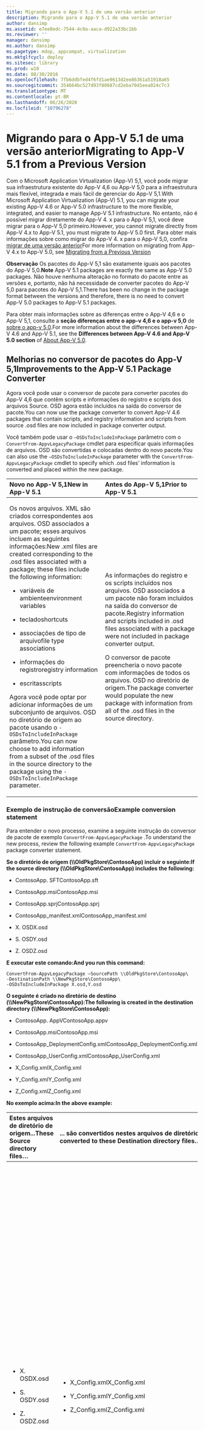 ```yaml
---
title: Migrando para o App-V 5.1 de uma versão anterior
description: Migrando para o App-V 5.1 de uma versão anterior
author: dansimp
ms.assetid: e7ee0edc-7544-4c0a-aaca-d922a33bc1bb
ms.reviewer: ''
manager: dansimp
ms.author: dansimp
ms.pagetype: mdop, appcompat, virtualization
ms.mktglfcycl: deploy
ms.sitesec: library
ms.prod: w10
ms.date: 08/30/2016
ms.openlocfilehash: 7fb6ddbfed4f6fd1ae9613d2ee86361a51918a65
ms.sourcegitcommit: 354664bc527d93f80687cd2eba70d1eea024c7c3
ms.translationtype: MT
ms.contentlocale: pt-BR
ms.lasthandoff: 06/26/2020
ms.locfileid: "10796278"
---
```

# <span data-ttu-id="6a2cc-103">Migrando para o App-V 5.1 de uma versão anterior</span><span class="sxs-lookup"><span data-stu-id="6a2cc-103">Migrating to App-V 5.1 from a Previous Version</span></span>


<span data-ttu-id="6a2cc-104">Com o Microsoft Application Virtualization (App-V) 5,1, você pode migrar sua infraestrutura existente do App-V 4,6 ou App-V 5,0 para a infraestrutura mais flexível, integrada e mais fácil de gerenciar do App-V 5,1.</span><span class="sxs-lookup"><span data-stu-id="6a2cc-104">With Microsoft Application Virtualization (App-V) 5.1, you can migrate your existing App-V 4.6 or App-V 5.0 infrastructure to the more flexible, integrated, and easier to manage App-V 5.1 infrastructure.</span></span>
<span data-ttu-id="6a2cc-105">No entanto, não é possível migrar diretamente do App-V 4. x para o App-V 5,1, você deve migrar para o App-V 5,0 primeiro.</span><span class="sxs-lookup"><span data-stu-id="6a2cc-105">However, you cannot migrate directly from App-V 4.x to App-V 5.1, you must migrate to App-V 5.0 first.</span></span> <span data-ttu-id="6a2cc-106">Para obter mais informações sobre como migrar do App-V 4. x para o App-V 5,0, confira [migrar de uma versão anterior](migrating-from-a-previous-version-app-v-50.md)</span><span class="sxs-lookup"><span data-stu-id="6a2cc-106">For more information on migrating from App-V 4.x to App-V 5.0, see [Migrating from a Previous Version](migrating-from-a-previous-version-app-v-50.md)</span></span>  

<span data-ttu-id="6a2cc-107">**Observação**  Os pacotes do App-V 5,1 são exatamente iguais aos pacotes do App-V 5,0.</span><span class="sxs-lookup"><span data-stu-id="6a2cc-107">**Note** App-V 5.1 packages are exactly the same as App-V 5.0 packages.</span></span> <span data-ttu-id="6a2cc-108">Não houve nenhuma alteração no formato do pacote entre as versões e, portanto, não há necessidade de converter pacotes do App-V 5,0 para pacotes do App-V 5,1.</span><span class="sxs-lookup"><span data-stu-id="6a2cc-108">There has been no change in the package format between the versions and therefore, there is no need to convert App-V 5.0 packages to App-V 5.1 packages.</span></span>

<span data-ttu-id="6a2cc-109">Para obter mais informações sobre as diferenças entre o App-V 4,6 e o App-V 5,1, consulte a **seção diferenças entre o app-v 4,6 e o app-v 5,0** de [sobre o app-v 5,0](about-app-v-50.md).</span><span class="sxs-lookup"><span data-stu-id="6a2cc-109">For more information about the differences between App-V 4.6 and App-V 5.1, see the **Differences between App-V 4.6 and App-V 5.0 section** of [About App-V 5.0](about-app-v-50.md).</span></span>

 

## <a href="" id="bkmk-pkgconvimprove"></a><span data-ttu-id="6a2cc-110">Melhorias no conversor de pacotes do App-V 5,1</span><span class="sxs-lookup"><span data-stu-id="6a2cc-110">Improvements to the App-V 5.1 Package Converter</span></span>


<span data-ttu-id="6a2cc-111">Agora você pode usar o conversor de pacote para converter pacotes do App-V 4,6 que contêm scripts e informações do registro e scripts dos arquivos Source. OSD agora estão incluídos na saída do conversor de pacote.</span><span class="sxs-lookup"><span data-stu-id="6a2cc-111">You can now use the package converter to convert App-V 4.6 packages that contain scripts, and registry information and scripts from source .osd files are now included in package converter output.</span></span>

<span data-ttu-id="6a2cc-112">Você também pode usar o `–OSDsToIncludeInPackage` parâmetro com o `ConvertFrom-AppvLegacyPackage` cmdlet para especificar quais informações de arquivos. OSD são convertidas e colocadas dentro do novo pacote.</span><span class="sxs-lookup"><span data-stu-id="6a2cc-112">You can also use the `–OSDsToIncludeInPackage` parameter with the `ConvertFrom-AppvLegacyPackage` cmdlet to specify which .osd files’ information is converted and placed within the new package.</span></span>

<table>
<colgroup>
<col width="50%" />
<col width="50%" />
</colgroup>
<thead>
<tr class="header">
<th align="left"><span data-ttu-id="6a2cc-113">Novo no App-V 5,1</span><span class="sxs-lookup"><span data-stu-id="6a2cc-113">New in App-V 5.1</span></span></th>
<th align="left"><span data-ttu-id="6a2cc-114">Antes do App-V 5,1</span><span class="sxs-lookup"><span data-stu-id="6a2cc-114">Prior to App-V 5.1</span></span></th>
</tr>
</thead>
<tbody>
<tr class="odd">
<td align="left"><p><span data-ttu-id="6a2cc-115">Os novos arquivos. XML são criados correspondentes aos arquivos. OSD associados a um pacote; esses arquivos incluem as seguintes informações:</span><span class="sxs-lookup"><span data-stu-id="6a2cc-115">New .xml files are created corresponding to the .osd files associated with a package; these files include the following information:</span></span></p>
<ul>
<li><p><span data-ttu-id="6a2cc-116">variáveis de ambiente</span><span class="sxs-lookup"><span data-stu-id="6a2cc-116">environment variables</span></span></p></li>
<li><p><span data-ttu-id="6a2cc-117">teclado</span><span class="sxs-lookup"><span data-stu-id="6a2cc-117">shortcuts</span></span></p></li>
<li><p><span data-ttu-id="6a2cc-118">associações de tipo de arquivo</span><span class="sxs-lookup"><span data-stu-id="6a2cc-118">file type associations</span></span></p></li>
<li><p><span data-ttu-id="6a2cc-119">informações do registro</span><span class="sxs-lookup"><span data-stu-id="6a2cc-119">registry information</span></span></p></li>
<li><p><span data-ttu-id="6a2cc-120">escritas</span><span class="sxs-lookup"><span data-stu-id="6a2cc-120">scripts</span></span></p></li>
</ul>
<p><span data-ttu-id="6a2cc-121">Agora você pode optar por adicionar informações de um subconjunto de arquivos. OSD no diretório de origem ao pacote usando o <code>-OSDsToIncludeInPackage</code> parâmetro.</span><span class="sxs-lookup"><span data-stu-id="6a2cc-121">You can now choose to add information from a subset of the .osd files in the source directory to the package using the <code>-OSDsToIncludeInPackage</code> parameter.</span></span></p></td>
<td align="left"><p><span data-ttu-id="6a2cc-122">As informações do registro e os scripts incluídos nos arquivos. OSD associados a um pacote não foram incluídos na saída do conversor de pacote.</span><span class="sxs-lookup"><span data-stu-id="6a2cc-122">Registry information and scripts included in .osd files associated with a package were not included in package converter output.</span></span></p>
<p><span data-ttu-id="6a2cc-123">O conversor de pacote preencheria o novo pacote com informações de todos os arquivos. OSD no diretório de origem.</span><span class="sxs-lookup"><span data-stu-id="6a2cc-123">The package converter would populate the new package with information from all of the .osd files in the source directory.</span></span></p></td>
</tr>
</tbody>
</table>

 

### <span data-ttu-id="6a2cc-124">Exemplo de instrução de conversão</span><span class="sxs-lookup"><span data-stu-id="6a2cc-124">Example conversion statement</span></span>

<span data-ttu-id="6a2cc-125">Para entender o novo processo, examine a seguinte instrução do conversor de pacote de exemplo `ConvertFrom-AppvLegacyPackage` .</span><span class="sxs-lookup"><span data-stu-id="6a2cc-125">To understand the new process, review the following example `ConvertFrom-AppvLegacyPackage` package converter statement.</span></span>

**<span data-ttu-id="6a2cc-126">Se o diretório de origem (\\\\OldPkgStore\\ContosoApp) incluir o seguinte:</span><span class="sxs-lookup"><span data-stu-id="6a2cc-126">If the source directory (\\\\OldPkgStore\\ContosoApp) includes the following:</span></span>**

-   <span data-ttu-id="6a2cc-127">ContosoApp. SFT</span><span class="sxs-lookup"><span data-stu-id="6a2cc-127">ContosoApp.sft</span></span>

-   <span data-ttu-id="6a2cc-128">ContosoApp.msi</span><span class="sxs-lookup"><span data-stu-id="6a2cc-128">ContosoApp.msi</span></span>

-   <span data-ttu-id="6a2cc-129">ContosoApp.sprj</span><span class="sxs-lookup"><span data-stu-id="6a2cc-129">ContosoApp.sprj</span></span>

-   <span data-ttu-id="6a2cc-130">ContosoApp\_manifest.xml</span><span class="sxs-lookup"><span data-stu-id="6a2cc-130">ContosoApp\_manifest.xml</span></span>

-   <span data-ttu-id="6a2cc-131">X. OSD</span><span class="sxs-lookup"><span data-stu-id="6a2cc-131">X.osd</span></span>

-   <span data-ttu-id="6a2cc-132">S. OSD</span><span class="sxs-lookup"><span data-stu-id="6a2cc-132">Y.osd</span></span>

-   <span data-ttu-id="6a2cc-133">Z. OSD</span><span class="sxs-lookup"><span data-stu-id="6a2cc-133">Z.osd</span></span>

**<span data-ttu-id="6a2cc-134">E executar este comando:</span><span class="sxs-lookup"><span data-stu-id="6a2cc-134">And you run this command:</span></span>**

``` syntax
ConvertFrom-AppvLegacyPackage –SourcePath \\OldPkgStore\ContosoApp\ 
-DestinationPath \\NewPkgStore\ContosoApp\
-OSDsToIncludeInPackage X.osd,Y.osd
```

**<span data-ttu-id="6a2cc-135">O seguinte é criado no diretório de destino (\\\\NewPkgStore\\ContosoApp):</span><span class="sxs-lookup"><span data-stu-id="6a2cc-135">The following is created in the destination directory (\\\\NewPkgStore\\ContosoApp):</span></span>**

-   <span data-ttu-id="6a2cc-136">ContosoApp. AppV</span><span class="sxs-lookup"><span data-stu-id="6a2cc-136">ContosoApp.appv</span></span>

-   <span data-ttu-id="6a2cc-137">ContosoApp.msi</span><span class="sxs-lookup"><span data-stu-id="6a2cc-137">ContosoApp.msi</span></span>

-   <span data-ttu-id="6a2cc-138">ContosoApp\_DeploymentConfig.xml</span><span class="sxs-lookup"><span data-stu-id="6a2cc-138">ContosoApp\_DeploymentConfig.xml</span></span>

-   <span data-ttu-id="6a2cc-139">ContosoApp\_UserConfig.xml</span><span class="sxs-lookup"><span data-stu-id="6a2cc-139">ContosoApp\_UserConfig.xml</span></span>

-   <span data-ttu-id="6a2cc-140">X\_Config.xml</span><span class="sxs-lookup"><span data-stu-id="6a2cc-140">X\_Config.xml</span></span>

-   <span data-ttu-id="6a2cc-141">Y\_Config.xml</span><span class="sxs-lookup"><span data-stu-id="6a2cc-141">Y\_Config.xml</span></span>

-   <span data-ttu-id="6a2cc-142">Z\_Config.xml</span><span class="sxs-lookup"><span data-stu-id="6a2cc-142">Z\_Config.xml</span></span>

**<span data-ttu-id="6a2cc-143">No exemplo acima:</span><span class="sxs-lookup"><span data-stu-id="6a2cc-143">In the above example:</span></span>**

<table>
<colgroup>
<col width="25%" />
<col width="25%" />
<col width="25%" />
<col width="25%" />
</colgroup>
<thead>
<tr class="header">
<th align="left"><span data-ttu-id="6a2cc-144">Estes arquivos de diretório de origem...</span><span class="sxs-lookup"><span data-stu-id="6a2cc-144">These Source directory files…</span></span></th>
<th align="left"><span data-ttu-id="6a2cc-145">... são convertidos nestes arquivos de diretório de destino...</span><span class="sxs-lookup"><span data-stu-id="6a2cc-145">…are converted to these Destination directory files…</span></span></th>
<th align="left"><span data-ttu-id="6a2cc-146">... e conterá esses itens</span><span class="sxs-lookup"><span data-stu-id="6a2cc-146">…and will contain these items</span></span></th>
<th align="left"><span data-ttu-id="6a2cc-147">Descrição</span><span class="sxs-lookup"><span data-stu-id="6a2cc-147">Description</span></span></th>
</tr>
</thead>
<tbody>
<tr class="odd">
<td align="left"><ul>
<li><p><span data-ttu-id="6a2cc-148">X. OSD</span><span class="sxs-lookup"><span data-stu-id="6a2cc-148">X.osd</span></span></p></li>
<li><p><span data-ttu-id="6a2cc-149">S. OSD</span><span class="sxs-lookup"><span data-stu-id="6a2cc-149">Y.osd</span></span></p></li>
<li><p><span data-ttu-id="6a2cc-150">Z. OSD</span><span class="sxs-lookup"><span data-stu-id="6a2cc-150">Z.osd</span></span></p></li>
</ul></td>
<td align="left"><ul>
<li><p><span data-ttu-id="6a2cc-151">X_Config.xml</span><span class="sxs-lookup"><span data-stu-id="6a2cc-151">X_Config.xml</span></span></p></li>
<li><p><span data-ttu-id="6a2cc-152">Y_Config.xml</span><span class="sxs-lookup"><span data-stu-id="6a2cc-152">Y_Config.xml</span></span></p></li>
<li><p><span data-ttu-id="6a2cc-153">Z_Config.xml</span><span class="sxs-lookup"><span data-stu-id="6a2cc-153">Z_Config.xml</span></span></p></li>
</ul></td>
<td align="left"><ul>
<li><p><span data-ttu-id="6a2cc-154">Variáveis de ambiente</span><span class="sxs-lookup"><span data-stu-id="6a2cc-154">Environment variables</span></span></p></li>
<li><p><span data-ttu-id="6a2cc-155">Teclado</span><span class="sxs-lookup"><span data-stu-id="6a2cc-155">Shortcuts</span></span></p></li>
<li><p><span data-ttu-id="6a2cc-156">Associações de tipo de arquivo</span><span class="sxs-lookup"><span data-stu-id="6a2cc-156">File type associations</span></span></p></li>
<li><p><span data-ttu-id="6a2cc-157">Informações do registro</span><span class="sxs-lookup"><span data-stu-id="6a2cc-157">Registry information</span></span></p></li>
<li><p><span data-ttu-id="6a2cc-158">Scripts</span><span class="sxs-lookup"><span data-stu-id="6a2cc-158">Scripts</span></span></p></li>
</ul></td>
<td align="left"><p><span data-ttu-id="6a2cc-159">Cada arquivo. OSD é convertido em um arquivo. xml separado e correspondente que contém os itens listados aqui no formato de configuração de implantação do App-V 5,1.</span><span class="sxs-lookup"><span data-stu-id="6a2cc-159">Each .osd file is converted to a separate, corresponding .xml file that contains the items listed here in App-V 5.1 deployment configuration format.</span></span> <span data-ttu-id="6a2cc-160">Esses itens podem ser copiados desses arquivos. xml e colocados na configuração de implantação ou arquivos de configuração do usuário, conforme desejado.</span><span class="sxs-lookup"><span data-stu-id="6a2cc-160">These items can then be copied from these .xml files and placed in the deployment configuration or user configuration files as desired.</span></span></p>
<p><span data-ttu-id="6a2cc-161">Neste exemplo, há três arquivos. xml, correspondentes aos três arquivos. OSD no diretório de origem.</span><span class="sxs-lookup"><span data-stu-id="6a2cc-161">In this example, there are three .xml files, corresponding with the three .osd files in the source directory.</span></span> <span data-ttu-id="6a2cc-162">Cada arquivo. xml contém as variáveis de ambiente, atalhos, associações de tipo de arquivo, informações do registro e scripts em seu arquivo. OSD correspondente.</span><span class="sxs-lookup"><span data-stu-id="6a2cc-162">Each .xml file contains the environment variables, shortcuts, file type associations, registry information, and scripts in its corresponding .osd file.</span></span></p></td>
</tr>
<tr class="even">
<td align="left"><ul>
<li><p><span data-ttu-id="6a2cc-163">X. OSD</span><span class="sxs-lookup"><span data-stu-id="6a2cc-163">X.osd</span></span></p></li>
<li><p><span data-ttu-id="6a2cc-164">S. OSD</span><span class="sxs-lookup"><span data-stu-id="6a2cc-164">Y.osd</span></span></p></li>
</ul></td>
<td align="left"><ul>
<li><p><span data-ttu-id="6a2cc-165">ContosoApp. AppV</span><span class="sxs-lookup"><span data-stu-id="6a2cc-165">ContosoApp.appv</span></span></p></li>
<li><p><span data-ttu-id="6a2cc-166">ContosoApp_DeploymentConfig.xml</span><span class="sxs-lookup"><span data-stu-id="6a2cc-166">ContosoApp_DeploymentConfig.xml</span></span></p></li>
<li><p><span data-ttu-id="6a2cc-167">ContosoApp_UserConfig.xml</span><span class="sxs-lookup"><span data-stu-id="6a2cc-167">ContosoApp_UserConfig.xml</span></span></p></li>
</ul></td>
<td align="left"><ul>
<li><p><span data-ttu-id="6a2cc-168">Variáveis de ambiente</span><span class="sxs-lookup"><span data-stu-id="6a2cc-168">Environment variables</span></span></p></li>
<li><p><span data-ttu-id="6a2cc-169">Teclado</span><span class="sxs-lookup"><span data-stu-id="6a2cc-169">Shortcuts</span></span></p></li>
<li><p><span data-ttu-id="6a2cc-170">Associações de tipo de arquivo</span><span class="sxs-lookup"><span data-stu-id="6a2cc-170">File type associations</span></span></p></li>
</ul></td>
<td align="left"><p><span data-ttu-id="6a2cc-171">As informações dos arquivos. OSD especificadas no <code>-OSDsToIncludeInPackage</code> parâmetro são convertidas e colocadas dentro do pacote.</span><span class="sxs-lookup"><span data-stu-id="6a2cc-171">The information from the .osd files specified in the <code>-OSDsToIncludeInPackage</code> parameter are converted and placed inside the package.</span></span> <span data-ttu-id="6a2cc-172">Em seguida, o conversor preenche o arquivo de configuração de implantação e o arquivo de configuração do usuário com o conteúdo do pacote, da mesma forma que o sequenciador do App-V faz ao sequenciar um novo pacote.</span><span class="sxs-lookup"><span data-stu-id="6a2cc-172">The converter then populates the deployment configuration file and the user configuration file with the contents of the package, just as App-V Sequencer does when sequencing a new package.</span></span></p>
<p><span data-ttu-id="6a2cc-173">Neste exemplo, as variáveis de ambiente, atalhos e associações de tipo de arquivo incluídas em X. OSD e Y. OSD foram convertidos e colocados no pacote App-V, e algumas dessas informações também foram incluídas nos arquivos de configuração de implantação e configuração do usuário.</span><span class="sxs-lookup"><span data-stu-id="6a2cc-173">In this example, environment variables, shortcuts, and file type associations included in X.osd and Y.osd were converted and placed in the App-V package, and some of this information was also included in the deployment configuration and user configuration files.</span></span> <span data-ttu-id="6a2cc-174">X. OSD e Y. OSD foram usados porque foram incluídos como argumentos para o <code>-OSDsToIncludeInPackage</code> parâmetro.</span><span class="sxs-lookup"><span data-stu-id="6a2cc-174">X.osd and Y.osd were used because they were included as arguments to the <code>-OSDsToIncludeInPackage</code> parameter.</span></span> <span data-ttu-id="6a2cc-175">Nenhuma informação do Z. OSD foi incluída no pacote porque não foi incluída como um desses argumentos.</span><span class="sxs-lookup"><span data-stu-id="6a2cc-175">No information from Z.osd was included in the package, because it was not included as one of these arguments.</span></span></p></td>
</tr>
</tbody>
</table>

 

## <span data-ttu-id="6a2cc-176">Convertendo pacotes criados usando uma versão anterior do App-V</span><span class="sxs-lookup"><span data-stu-id="6a2cc-176">Converting packages created using a prior version of App-V</span></span>


<span data-ttu-id="6a2cc-177">Use o utilitário conversor de pacote para atualizar pacotes de aplicativos virtuais criados usando versões do App-V antes do App-V 5,0.</span><span class="sxs-lookup"><span data-stu-id="6a2cc-177">Use the package converter utility to upgrade virtual application packages created using versions of App-V prior to App-V 5.0.</span></span> <span data-ttu-id="6a2cc-178">O conversor de pacote usa o PowerShell para converter pacotes e pode ajudar a automatizar o processo se você tiver muitos pacotes que exijam conversão.</span><span class="sxs-lookup"><span data-stu-id="6a2cc-178">The package converter uses PowerShell to convert packages and can help automate the process if you have many packages that require conversion.</span></span>

<span data-ttu-id="6a2cc-179">**Importante**  Depois de converter um pacote existente, você deve testar o pacote antes de implantar o pacote para garantir que o processo de conversão foi bem-sucedido.</span><span class="sxs-lookup"><span data-stu-id="6a2cc-179">**Important** After you convert an existing package you should test the package prior to deploying the package to ensure the conversion process was successful.</span></span>

 

**<span data-ttu-id="6a2cc-180">O que saber antes de converter pacotes existentes</span><span class="sxs-lookup"><span data-stu-id="6a2cc-180">What to know before you convert existing packages</span></span>**

<table>
<colgroup>
<col width="50%" />
<col width="50%" />
</colgroup>
<thead>
<tr class="header">
<th align="left"><span data-ttu-id="6a2cc-181">Problema</span><span class="sxs-lookup"><span data-stu-id="6a2cc-181">Issue</span></span></th>
<th align="left"><span data-ttu-id="6a2cc-182">Solução alternativa</span><span class="sxs-lookup"><span data-stu-id="6a2cc-182">Workaround</span></span></th>
</tr>
</thead>
<tbody>
<tr class="odd">
<td align="left"><p><span data-ttu-id="6a2cc-183">Os pacotes virtuais que usam o DSC não são vinculados após a conversão.</span><span class="sxs-lookup"><span data-stu-id="6a2cc-183">Virtual packages using DSC are not linked after conversion.</span></span></p></td>
<td align="left"><p><span data-ttu-id="6a2cc-184">Vincule os pacotes usando grupos de conexão.</span><span class="sxs-lookup"><span data-stu-id="6a2cc-184">Link the packages using connection groups.</span></span> <span data-ttu-id="6a2cc-185">Consulte <a href="managing-connection-groups51.md" data-raw-source="[Managing Connection Groups](managing-connection-groups51.md)"> Gerenciando grupos de conexão </a> .</span><span class="sxs-lookup"><span data-stu-id="6a2cc-185">See <a href="managing-connection-groups51.md" data-raw-source="[Managing Connection Groups](managing-connection-groups51.md)">Managing Connection Groups</a>.</span></span></p></td>
</tr>
<tr class="even">
<td align="left"><p><span data-ttu-id="6a2cc-186">Conflitos de variáveis de ambiente são detectados durante a conversão.</span><span class="sxs-lookup"><span data-stu-id="6a2cc-186">Environment variable conflicts are detected during conversion.</span></span></p></td>
<td align="left"><p><span data-ttu-id="6a2cc-187">Resolva os conflitos no <strong> arquivo. OSD associado </strong> .</span><span class="sxs-lookup"><span data-stu-id="6a2cc-187">Resolve any conflicts in the associated <strong>.osd</strong> file.</span></span></p></td>
</tr>
<tr class="odd">
<td align="left"><p><span data-ttu-id="6a2cc-188">Caminhos de código fixo são detectados durante a conversão.</span><span class="sxs-lookup"><span data-stu-id="6a2cc-188">Hard-coded paths are detected during conversion.</span></span></p></td>
<td align="left"><p><span data-ttu-id="6a2cc-189">Os caminhos embutidos em código são difíceis de serem convertidos corretamente.</span><span class="sxs-lookup"><span data-stu-id="6a2cc-189">Hard-coded paths are difficult to convert correctly.</span></span> <span data-ttu-id="6a2cc-190">O conversor de pacote detecta e retorna pacotes com arquivos que contêm caminhos embutidos em código.</span><span class="sxs-lookup"><span data-stu-id="6a2cc-190">The package converter will detect and return packages with files that contain hard-coded paths.</span></span> <span data-ttu-id="6a2cc-191">Exiba o arquivo com o caminho embutido e determine se o pacote requer o arquivo.</span><span class="sxs-lookup"><span data-stu-id="6a2cc-191">View the file with the hard-coded path, and determine whether the package requires the file.</span></span> <span data-ttu-id="6a2cc-192">Em caso afirmativo, é recomendável resequenciar o pacote.</span><span class="sxs-lookup"><span data-stu-id="6a2cc-192">If so, it is recommended to re-sequence the package.</span></span></p></td>
</tr>
</tbody>
</table>

 

<span data-ttu-id="6a2cc-193">Ao converter um pacote, verifique se há arquivos ou atalhos com falha.</span><span class="sxs-lookup"><span data-stu-id="6a2cc-193">When converting a package check for failing files or shortcuts.</span></span> <span data-ttu-id="6a2cc-194">Localize o item no pacote App-V 4,6.</span><span class="sxs-lookup"><span data-stu-id="6a2cc-194">Locate the item in App-V 4.6 package.</span></span> <span data-ttu-id="6a2cc-195">Pode ser um caminho embutido em código.</span><span class="sxs-lookup"><span data-stu-id="6a2cc-195">It could possibly be a hard-coded path.</span></span> <span data-ttu-id="6a2cc-196">Converter o caminho.</span><span class="sxs-lookup"><span data-stu-id="6a2cc-196">Convert the path.</span></span>

<span data-ttu-id="6a2cc-197">**Observação**  É recomendável que você use o sequenciador do App-V 5,1 para converter aplicativos críticos ou aplicativos que precisam tirar proveito dos recursos.</span><span class="sxs-lookup"><span data-stu-id="6a2cc-197">**Note** It is recommended that you use the App-V 5.1 sequencer for converting critical applications or applications that need to take advantage of features.</span></span> <span data-ttu-id="6a2cc-198">Veja [como sequenciar um novo aplicativo com o App-V 5,1](how-to-sequence-a-new-application-with-app-v-51-beta-gb18030.md).</span><span class="sxs-lookup"><span data-stu-id="6a2cc-198">See, [How to Sequence a New Application with App-V 5.1](how-to-sequence-a-new-application-with-app-v-51-beta-gb18030.md).</span></span>

<span data-ttu-id="6a2cc-199">Se um pacote convertido não abrir após você convertê-lo, também é recomendável que você reaplique a sequência do aplicativo usando o sequenciador do App-V 5,1.</span><span class="sxs-lookup"><span data-stu-id="6a2cc-199">If a converted package does not open after you convert it, it is also recommended that you re-sequence the application using the App-V 5.1 sequencer.</span></span>

 

[<span data-ttu-id="6a2cc-200">Como converter um pacote criado em uma versão anterior do App-V</span><span class="sxs-lookup"><span data-stu-id="6a2cc-200">How to Convert a Package Created in a Previous Version of App-V</span></span>](how-to-convert-a-package-created-in-a-previous-version-of-app-v51.md)

## <span data-ttu-id="6a2cc-201">Migrando clientes</span><span class="sxs-lookup"><span data-stu-id="6a2cc-201">Migrating Clients</span></span>


<span data-ttu-id="6a2cc-202">A tabela a seguir exibe o método recomendado para a atualização de clientes.</span><span class="sxs-lookup"><span data-stu-id="6a2cc-202">The following table displays the recommended method for upgrading clients.</span></span>

<table>
<colgroup>
<col width="50%" />
<col width="50%" />
</colgroup>
<thead>
<tr class="header">
<th align="left"><span data-ttu-id="6a2cc-203">Tarefa</span><span class="sxs-lookup"><span data-stu-id="6a2cc-203">Task</span></span></th>
<th align="left"><span data-ttu-id="6a2cc-204">Mais informações</span><span class="sxs-lookup"><span data-stu-id="6a2cc-204">More Information</span></span></th>
</tr>
</thead>
<tbody>
<tr class="odd">
<td align="left"><p><span data-ttu-id="6a2cc-205">Atualize seu ambiente para a versão mais recente do App-V 4.6</span><span class="sxs-lookup"><span data-stu-id="6a2cc-205">Upgrade your environment to the latest version of App-V4.6</span></span></p></td>
<td align="left"><p><a href="../appv-v4/application-virtualization-deployment-and-upgrade-considerations-copy.md" data-raw-source="[Application Virtualization Deployment and Upgrade Considerations](../appv-v4/application-virtualization-deployment-and-upgrade-considerations-copy.md)"><span data-ttu-id="6a2cc-206">Considerações de atualização e implantação do Application Virtualization </a> .</span><span class="sxs-lookup"><span data-stu-id="6a2cc-206">Application Virtualization Deployment and Upgrade Considerations</a>.</span></span></p></td>
</tr>
<tr class="even">
<td align="left"><p><span data-ttu-id="6a2cc-207">Instale o cliente do App-V 5,1 com coexistência habilitada.</span><span class="sxs-lookup"><span data-stu-id="6a2cc-207">Install the App-V 5.1 client with co-existence enabled.</span></span></p></td>
<td align="left"><p><a href="how-to-deploy-the-app-v-46-and-the-app-v--51-client-on-the-same-computer.md" data-raw-source="[How to Deploy the App-V 4.6 and the App-V 5.1 Client on the Same Computer](how-to-deploy-the-app-v-46-and-the-app-v--51-client-on-the-same-computer.md)"><span data-ttu-id="6a2cc-208">Como implantar o App-V 4,6 e o cliente do App-V 5,1 no mesmo computador </a> .</span><span class="sxs-lookup"><span data-stu-id="6a2cc-208">How to Deploy the App-V 4.6 and the App-V 5.1 Client on the Same Computer</a>.</span></span></p></td>
</tr>
<tr class="odd">
<td align="left"><p><span data-ttu-id="6a2cc-209">Sequenciar e distribuir pacotes do App-V 5,1.</span><span class="sxs-lookup"><span data-stu-id="6a2cc-209">Sequence and roll out App-V 5.1 packages.</span></span> <span data-ttu-id="6a2cc-210">Conforme necessário, cancele a publicação de pacotes do App-V 4,6.</span><span class="sxs-lookup"><span data-stu-id="6a2cc-210">As needed, unpublish App-V 4.6 packages.</span></span></p></td>
<td align="left"><p><a href="how-to-sequence-a-new-application-with-app-v-51-beta-gb18030.md" data-raw-source="[How to Sequence a New Application with App-V 5.1](how-to-sequence-a-new-application-with-app-v-51-beta-gb18030.md)"><span data-ttu-id="6a2cc-211">Como sequenciar um novo aplicativo com o App-V 5,1 </a> .</span><span class="sxs-lookup"><span data-stu-id="6a2cc-211">How to Sequence a New Application with App-V 5.1</a>.</span></span></p></td>
</tr>
</tbody>
</table>

 

<span data-ttu-id="6a2cc-212">**Importante**  Você deve estar executando a versão mais recente do App-V 4.6 para usar o modo de coexistência.</span><span class="sxs-lookup"><span data-stu-id="6a2cc-212">**Important** You must be running the latest version of App-V4.6 to use coexistence mode.</span></span> <span data-ttu-id="6a2cc-213">Além disso, quando você sequenciar um pacote, você deve definir a configuração de **autoridade de gerenciamento** , que está localizada na seção **configuração do usuário** .</span><span class="sxs-lookup"><span data-stu-id="6a2cc-213">Additionally, when you sequence a package, you must configure the Managing Authority setting, which is in the **User Configuration** is located in the **User Configuration** section.</span></span>

 

## <span data-ttu-id="6a2cc-214">Migrando a infraestrutura completa do App-V 5,1 Server</span><span class="sxs-lookup"><span data-stu-id="6a2cc-214">Migrating the App-V 5.1 Server Full Infrastructure</span></span>


<span data-ttu-id="6a2cc-215">Não há um método direto para atualizar para uma infraestrutura completa do App-V 5,1.</span><span class="sxs-lookup"><span data-stu-id="6a2cc-215">There is no direct method to upgrade to a full App-V 5.1 infrastructure.</span></span> <span data-ttu-id="6a2cc-216">Use as informações na seção a seguir para obter informações sobre como atualizar o servidor App-V.</span><span class="sxs-lookup"><span data-stu-id="6a2cc-216">Use the information in the following section for information about upgrading the App-V server.</span></span>

<table>
<colgroup>
<col width="50%" />
<col width="50%" />
</colgroup>
<thead>
<tr class="header">
<th align="left"><span data-ttu-id="6a2cc-217">Tarefa</span><span class="sxs-lookup"><span data-stu-id="6a2cc-217">Task</span></span></th>
<th align="left"><span data-ttu-id="6a2cc-218">Mais informações</span><span class="sxs-lookup"><span data-stu-id="6a2cc-218">More Information</span></span></th>
</tr>
</thead>
<tbody>
<tr class="odd">
<td align="left"><p><span data-ttu-id="6a2cc-219">Atualize seu ambiente para a versão mais recente do App-V 4.6.</span><span class="sxs-lookup"><span data-stu-id="6a2cc-219">Upgrade your environment to the latest version of App-V4.6.</span></span></p></td>
<td align="left"><p><a href="../appv-v4/application-virtualization-deployment-and-upgrade-considerations-copy.md" data-raw-source="[Application Virtualization Deployment and Upgrade Considerations](../appv-v4/application-virtualization-deployment-and-upgrade-considerations-copy.md)"><span data-ttu-id="6a2cc-220">Considerações de atualização e implantação do Application Virtualization </a> .</span><span class="sxs-lookup"><span data-stu-id="6a2cc-220">Application Virtualization Deployment and Upgrade Considerations</a>.</span></span></p></td>
</tr>
<tr class="even">
<td align="left"><p><span data-ttu-id="6a2cc-221">Implante a versão do App-V 5,1 do cliente.</span><span class="sxs-lookup"><span data-stu-id="6a2cc-221">Deploy App-V 5.1 version of the client.</span></span></p></td>
<td align="left"><p><a href="how-to-deploy-the-app-v-client-51gb18030.md" data-raw-source="[How to Deploy the App-V Client](how-to-deploy-the-app-v-client-51gb18030.md)"><span data-ttu-id="6a2cc-222">Como implantar o cliente App-V </a> .</span><span class="sxs-lookup"><span data-stu-id="6a2cc-222">How to Deploy the App-V Client</a>.</span></span></p></td>
</tr>
<tr class="odd">
<td align="left"><p><span data-ttu-id="6a2cc-223">Instale o App-V 5,1 Server.</span><span class="sxs-lookup"><span data-stu-id="6a2cc-223">Install App-V 5.1 server.</span></span></p></td>
<td align="left"><p><a href="how-to-deploy-the-app-v-51-server.md" data-raw-source="[How to Deploy the App-V 5.1 Server](how-to-deploy-the-app-v-51-server.md)"><span data-ttu-id="6a2cc-224">Como implantar o servidor do App-V 5,1 </a> .</span><span class="sxs-lookup"><span data-stu-id="6a2cc-224">How to Deploy the App-V 5.1 Server</a>.</span></span></p></td>
</tr>
<tr class="even">
<td align="left"><p><span data-ttu-id="6a2cc-225">Migrar pacotes existentes.</span><span class="sxs-lookup"><span data-stu-id="6a2cc-225">Migrate existing packages.</span></span></p></td>
<td align="left"><p><span data-ttu-id="6a2cc-226">Veja a <strong> seção convertendo pacotes criados usando uma versão anterior do App-V </strong> deste artigo.</span><span class="sxs-lookup"><span data-stu-id="6a2cc-226">See the <strong>Converting packages created using a prior version of App-V</strong> section of this article.</span></span></p></td>
</tr>
</tbody>
</table>

 

## <span data-ttu-id="6a2cc-227">Tarefas de migração adicionais</span><span class="sxs-lookup"><span data-stu-id="6a2cc-227">Additional Migration tasks</span></span>


<span data-ttu-id="6a2cc-228">Você também pode executar tarefas de migração adicionais, como reconfiguração de pontos de extremidade, bem como abrir um pacote criado usando uma versão anterior em um computador que executa o cliente App-V 5,1.</span><span class="sxs-lookup"><span data-stu-id="6a2cc-228">You can also perform additional migration tasks such as reconfiguring end points as well as opening a package created using a prior version on a computer running the App-V 5.1 client.</span></span> <span data-ttu-id="6a2cc-229">Os links a seguir fornecem mais informações sobre como executar essas tarefas.</span><span class="sxs-lookup"><span data-stu-id="6a2cc-229">The following links provide more information about performing these tasks.</span></span>

[<span data-ttu-id="6a2cc-230">Como migrar pontos de extensão de um pacote do App-V 4.6 para um pacote do App-V 5.1 convertido para todos os usuários em um computador específico</span><span class="sxs-lookup"><span data-stu-id="6a2cc-230">How to Migrate Extension Points From an App-V 4.6 Package to a Converted App-V 5.1 Package for All Users on a Specific Computer</span></span>](how-to-migrate-extension-points-from-an-app-v-46-package-to-a-converted-app-v-51-package-for-all-users-on-a-specific-computer.md)

[<span data-ttu-id="6a2cc-231">Como migrar pontos de extensão de um pacote do App-V 4.6 para um pacote do App-V 5.1 para um usuário específico</span><span class="sxs-lookup"><span data-stu-id="6a2cc-231">How to Migrate Extension Points From an App-V 4.6 Package to App-V 5.1 for a Specific User</span></span>](how-to-migrate-extension-points-from-an-app-v-46-package-to-app-v-51-for-a-specific-user.md)

[<span data-ttu-id="6a2cc-232">Como reverter pontos de extensão de um pacote do App-V 5.1 para um pacote do App-V 4.6 para todos os usuários em um computador específico</span><span class="sxs-lookup"><span data-stu-id="6a2cc-232">How to Revert Extension Points from an App-V 5.1 Package to an App-V 4.6 Package For All Users on a Specific Computer</span></span>](how-to-revert-extension-points-from-an-app-v-51-package-to-an-app-v-46-package-for-all-users-on-a-specific-computer.md)

[<span data-ttu-id="6a2cc-233">Como reverter pontos de extensão de um pacote do App-V 5.1 para um pacote do App-V 4.6 para um usuário específico</span><span class="sxs-lookup"><span data-stu-id="6a2cc-233">How to Revert Extension Points From an App-V 5.1 Package to an App-V 4.6 Package for a Specific User</span></span>](how-to-revert-extension-points-from-an-app-v-51-package-to-an-app-v-46-package-for-a-specific-user.md)







## <span data-ttu-id="6a2cc-234">Outros recursos para executar tarefas de migração do App-V</span><span class="sxs-lookup"><span data-stu-id="6a2cc-234">Other resources for performing App-V migration tasks</span></span>


[<span data-ttu-id="6a2cc-235">Operações para o App-V 5.1</span><span class="sxs-lookup"><span data-stu-id="6a2cc-235">Operations for App-V 5.1</span></span>](operations-for-app-v-51.md)

[<span data-ttu-id="6a2cc-236">Um procedimento simplificado de atualização do servidor de gerenciamento do Microsoft App-V 5,1</span><span class="sxs-lookup"><span data-stu-id="6a2cc-236">A simplified Microsoft App-V 5.1 Management Server upgrade procedure</span></span>](https://go.microsoft.com/fwlink/p/?LinkId=786330)

 

 





